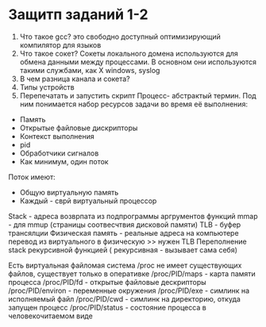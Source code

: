# Защитп заданий 1-2
1. Что такое gcc? это свободно доступный оптимизирующий компилятор для языков 
2. Что такое сокет? Сокеты локального домена используются для обмена данными между процессами. В основном они используются такими службами, как X windows, syslog 
3. В чем разница канала и сокета?
4. Типы устройств
5. Перепечатать и запустить скрипт
Процесс- абстрактый термин. Под ним понимается набор ресурсов задачи во время её выполнения:
<ul>
<li>Память
<li>Открытые файловые дискрипторы
<li>Контекст выполнения
<li>pid
<li>Обработчики сигналов
<li>Как минимум, один поток
</ul>
Поток имеют:
<ul>
  <li>Общую виртуальную память
  <li>Каждый - сврй виртуальный процессор
</ul>

  Stack - адреса возврпата из подпрограммы аргрументов функций
  mmap - для mmup (страницы соотвесчтвия дисковой памяти)
  TLB - буфер трансялции 
  Физическая память - реальные адреса на компьютере
  перевод из виртуального в физическую >> нужен TLB
  Переполнение stack рекурсивной функцией ( рекурсивная - вызывает сама себя)
  
  
  
  Есть виртуальная файломая система /proc
  не имеет существующих файлов, существует только в оперативке
  /proc/PID/maps - карта памяти процесса
  /proc/PID/fd - открытые файловые дескрипторы
  /proc/PID/environ - переменные окружения
  /proc/PID/exe - симлинк на исполняемый файл
  /proc/PID/cwd - симлинк на директорию, откуда запущен процесс
  /proc/PID/status - состояние процесса в человекочитаемом виде
  
